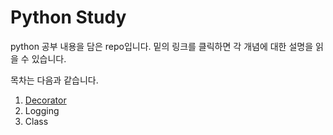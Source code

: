 # Python Study
python 공부 내용을 담은 repo입니다. 밑의 링크를 클릭하면 각 개념에 대한 설명을 읽을 수 있습니다.

목차는 다음과 같습니다.
1. [Decorator](https://github.com/yunrori1126/python-study/blob/main/1-Decorator.md)
2. Logging
3. Class
